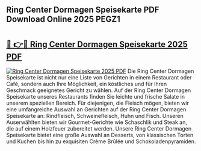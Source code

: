 ## Ring Center Dormagen Speisekarte PDF Download Online 2025 PEGZ1

# <h2><a href="http://gcbo6ul.nevu.top/?p=Ring+Center+Dormagen+Speisekarte">🔗 👉🔴 Ring Center Dormagen Speisekarte 2025 PDF</a></h2>

[![Ring Center Dormagen Speisekarte 2025 PDF](https://i.imgur.com/dBaPXMq.png)](http://gcbo6ul.nevu.top/?p=Ring+Center+Dormagen+Speisekarte)
Die Ring Center Dormagen Speisekarte ist nicht nur eine Liste von Gerichten in einem Restaurant oder Café, sondern auch Ihre Möglichkeit, ein köstliches und für Ihren Geschmack geeignetes Gericht zu wählen. Auf der Ring Center Dormagen Speisekarte unseres Restaurants finden Sie leichte und frische Salate in unserem speziellen Bereich. Für diejenigen, die Fleisch mögen, bieten wir eine umfangreiche Auswahl an Gerichten auf der Ring Center Dormagen Speisekarte an: Rindfleisch, Schweinefleisch, Huhn und Fisch. Unseren Auserwählten bieten wir Gourmet-Gerichte wie Schaschlik und Steak an, die auf einem Holzfeuer zubereitet werden. Unsere Ring Center Dormagen Speisekarte bietet eine große Auswahl an Desserts, von klassischen Torten und Kuchen bis hin zu exquisiten Crème Brûlée und Schokoladenpyramiden.
